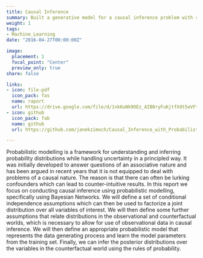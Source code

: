 ```yaml
---
title: Causal Inference
summary: Built a generative model for a causal inference problem with some latent variables.  
weight: 1
tags:
- Machine_Learning
date: "2016-04-27T00:00:00Z"

image:
  placement: 1
  focal_point: "Center"
  preview_only: true
share: false

links:
- icon: file-pdf
  icon_pack: fas
  name: raport
  url: https://drive.google.com/file/d/1nk6uNk9OEz_AIB0ryFuKjtfXdt5eVFtR/view
- icon: github
  icon_pack: fab
  name: github
  url: https://github.com/janekzimoch/Causal_Inference_with_Probabilistic_Modelling/blob/main/L48Project.ipynb

---
```


Probabilistic modelling is a framework for understanding and inferring probability distributions while handling uncertainty in a principled way. It was initially developed to answer questions of an associative nature and has been argued in recent years that it is not equipped to deal with problems of a causal nature. The reason is that there can often be lurking confounders which can lead to counter-intuitive results. In this report we focus on conducting causal inference using probabilistic modelling, specifically using Bayesian Networks. We will define a set of conditional independence assumptions which can then be used to factorize a joint distribution over all variables of interest. We will then define some further assumptions that relate distributions in the observational and counterfactual worlds, which is necessary to allow for use of observational data in causal inference. We will then define an appropriate probabilistic model that represents the data generating process and learn the model parameters from the training set. Finally, we can infer the posterior distributions over the variables in the counterfactual world using the rules of probability.
